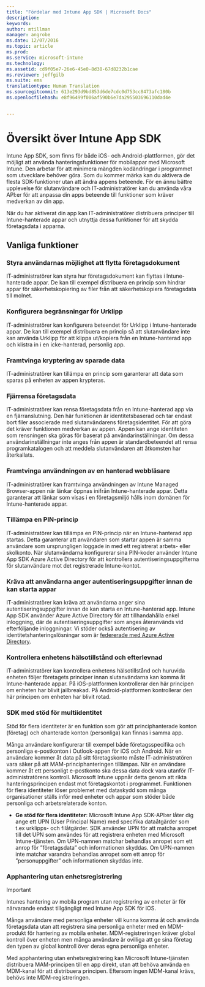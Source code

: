 ```yaml
---
title: "Fördelar med Intune App SDK | Microsoft Docs"
description: 
keywords: 
author: mtillman
manager: angrobe
ms.date: 12/07/2016
ms.topic: article
ms.prod: 
ms.service: microsoft-intune
ms.technology: 
ms.assetid: cd9f05e7-26e6-45e0-8d38-67d8232b1cae
ms.reviewer: jeffgilb
ms.suite: ems
translationtype: Human Translation
ms.sourcegitcommit: 613e293d9bd853d6de7cdc0d753cc8473afc180b
ms.openlocfilehash: e8f96499f006af590b6e7da295503696110dad4e


---
```


# <a name="intune-app-sdk-overview"></a>Översikt över Intune App SDK
Intune App SDK, som finns för både iOS- och Android-plattformen, gör det möjligt att använda hanteringsfunktioner för mobilappar med Microsoft Intune. Den arbetar för att minimera mängden kodändringar i programmet som utvecklare behöver göra. Som du kommer märka kan du aktivera de flesta SDK-funktioner utan att ändra appens beteende. För en ännu bättre upplevelse för slutanvändare och IT-administratörer kan du använda våra API:er för att anpassa din apps beteende till funktioner som kräver medverkan av din app. 

När du har aktiverat din app kan IT-administratörer distribuera principer till Intune-hanterade appar och utnyttja dessa funktioner för att skydda företagsdata i apparna.

## <a name="regular-features"></a>Vanliga funktioner

### <a name="control-users-ability-to-move-corporate-documents"></a>Styra användarnas möjlighet att flytta företagsdokument
IT-administratörer kan styra hur företagsdokument kan flyttas i Intune-hanterade appar. De kan till exempel distribuera en princip som hindrar appar för säkerhetskopiering av filer från att säkerhetskopiera företagsdata till molnet.

### <a name="configure-clipboard-restrictions"></a>Konfigurera begränsningar för Urklipp
IT-administratörer kan konfigurera beteendet för Urklipp i Intune-hanterade appar. De kan till exempel distribuera en princip så att slutanvändare inte kan använda Urklipp för att klippa ut/kopiera från en Intune-hanterad app och klistra in i en icke-hanterad, personlig app.

### <a name="enforce-encryption-on-saved-data"></a>Framtvinga kryptering av sparade data
IT-administratörer kan tillämpa en princip som garanterar att data som sparas på enheten av appen krypteras.

### <a name="remotely-wipe-corporate-data"></a>Fjärrensa företagsdata
IT-administratörer kan rensa företagsdata från en Intune-hanterad app via en fjärranslutning. Den här funktionen är identitetsbaserad och tar endast bort filer associerade med slutanvändarens företagsidentitet. För att göra det kräver funktionen medverkan av appen. Appen kan ange identiteten som rensningen ska göras för baserat på användarinställningar. Om dessa användarinställningar inte anges från appen är standardbeteendet att rensa programkatalogen och att meddela slutanvändaren att åtkomsten har återkallats.

### <a name="enforce-the-use-of-a-managed-browser"></a>Framtvinga användningen av en hanterad webbläsare
IT-administratörer kan framtvinga användningen av Intune Managed Browser-appen när länkar öppnas inifrån Intune-hanterade appar. Detta garanterar att länkar som visas i en företagsmiljö hålls inom domänen för Intune-hanterade appar.

### <a name="enforce-a-pin-policy"></a>Tillämpa en PIN-princip
IT-administratörer kan tillämpa en PIN-princip när en Intune-hanterad app startas. Detta garanterar att användaren som startar appen är samma användare som ursprungligen loggade in med ett registrerat arbets- eller skolkonto. När slutanvändarna konfigurerar sina PIN-koder använder Intune App SDK Azure Active Directory för att kontrollera autentiseringsuppgifterna för slutanvändare mot det registrerade Intune-kontot.

### <a name="require-users-to-enter-credentials-before-they-can-start-apps"></a>Kräva att användarna anger autentiseringsuppgifter innan de kan starta appar
IT-administratörer kan kräva att användarna anger sina autentiseringsuppgifter innan de kan starta en Intune-hanterad app. Intune App SDK använder Azure Active Directory för att tillhandahålla enkel inloggning, där de autentiseringsuppgifter som anges återanvänds vid efterföljande inloggningar. Vi stöder också autentisering av identitetshanteringslösningar som är [federerade med Azure Active Directory](https://msdn.microsoft.com/library/azure/jj679342.aspx).

### <a name="check-device-health-and-compliance"></a>Kontrollera enhetens hälsotillstånd och efterlevnad
IT-administratörer kan kontrollera enhetens hälsotillstånd och huruvida enheten följer företagets principer innan slutanvändarna kan komma åt Intune-hanterade appar. På iOS-plattformen kontrollerar den här principen om enheten har blivit jailbreakad. På Android-plattformen kontrollerar den här principen om enheten har blivit rotad.

### <a name="sdk-multi-identity-support"></a>SDK med stöd för multiidentitet
Stöd för flera identiteter är en funktion som gör att principhanterade konton (företag) och ohanterade konton (personliga) kan finnas i samma app.

Många användare konfigurerar till exempel både företagsspecifika och personliga e-postkonton i Outlook-appen för iOS och Android. När en användare kommer åt data på sitt företagskonto måste IT-administratören vara säker på att MAM-principhanteringen tillämpas. När en användare kommer åt ett personligt e-postkonto ska dessa data dock vara utanför IT-administratörens kontroll. Microsoft Intune uppnår detta genom att rikta hanteringsprincipen endast mot företagskontot i programmet. Funktionen för flera identiteter löser problemet med dataskydd som många organisationer ställs inför med enheter och appar som stöder både personliga och arbetsrelaterade konton.

* **Ge stöd för flera identiteter**: Microsoft Intune App SDK-API:er låter dig ange ett UPN (User Principal Name) med specifika dataåtgärder som t.ex urklipps- och filåtgärder. SDK använder UPN för att matcha anropet till det UPN som användes för att registrera enheten med Microsoft Intune-tjänsten. Om UPN-namnen matchar behandlas anropet som ett anrop för ”företagsdata” och informationen skyddas. Om UPN-namnen inte matchar varandra behandlas anropet som ett anrop för ”personuppgifter” och informationen skyddas inte.

### <a name="app-management-without-device-enrollment"></a>Apphantering utan enhetsregistrering

>[!IMPORTANT]
>Intunes hantering av mobila program utan registrering av enheter är för närvarande endast tillgängligt med Intune App SDK för iOS. 


Många användare med personliga enheter vill kunna komma åt och använda företagsdata utan att registrera sina personliga enheter med en MDM-produkt för hantering av mobila enheter. MDM-registreringen kräver global kontroll över enheten men många användare är ovilliga att ge sina företag den typen av global kontroll över deras egna personliga enheter.

Med apphantering utan enhetsregistrering kan Microsoft Intune-tjänsten distribuera MAM-principen till en app direkt, utan att behöva använda en MDM-kanal för att distribuera principen. Eftersom ingen MDM-kanal krävs, behövs inte MDM-registreringen.



<!--HONumber=Dec16_HO2-->


